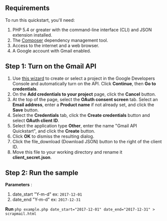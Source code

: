 ## Requirements
To run this quickstart, you'll need:

1. PHP 5.4 or greater with the command-line interface (CLI) and JSON extension installed.
1. The [Composer](https://getcomposer.org/) dependency management tool.
1. Access to the internet and a web browser.
1. A Google account with Gmail enabled.

## Step 1: Turn on the Gmail API

1. Use [this wizard](https://console.developers.google.com/start/api?id=gmail) to create or select a project in the Google Developers Console and automatically turn on the API. Click **Continue**, then **Go to credentials**.
1. On the **Add credentials to your project** page, click the **Cancel** button.
1. At the top of the page, select the **OAuth consent screen** tab. Select an **Email address**, enter a **Product name** if not already set, and click the **Save** button.
1. Select the **Credentials** tab, click the **Create credentials** button and select **OAuth client ID**.
1. Select the application type **Other**, enter the name "Gmail API Quickstart", and click the **Create** button.
1. Click **OK** to dismiss the resulting dialog.
1. Click the file_download (Download JSON) button to the right of the client ID.
1. Move this file to your working directory and rename it **client_secret.json**.

## Step 2: Run the sample

**Parameters** :
1. date_start "Y-m-d" ex: `2017-12-01`
1. date_end "Y-m-d" ex: `2017-12-31`

**Run**
`php example.php date_start="2017-12-01" date_end="2017-12-31" > scrapmail.html`


